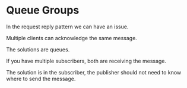 # Queue Groups

In the request reply pattern we can have an issue.

Multiple clients can acknowledge the same message. 

The solutions are queues.

If you have multiple subscribers, both are receiving the message.

The solution is in the subscriber, the publisher should not need to know where to send the message.